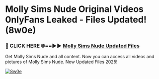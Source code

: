 # Molly Sims Nude Original Videos 0nlyFans Leaked - Files Updated! (8w0e)

<h3>🔴 CLICK HERE 🌐==►► <a href="https://tinyurl.com/52m3yx9h" rel="nofollow">Molly Sims Nude Updated Files</a></h3>

Get Molly Sims Nude and all content. Now you can access all videos and pictures of Molly Sims Nude. New Updated Files 2025!

[![8w0e](https://i.imgur.com/TnHtlc8.gif)](https://tinyurl.com/52m3yx9h)
